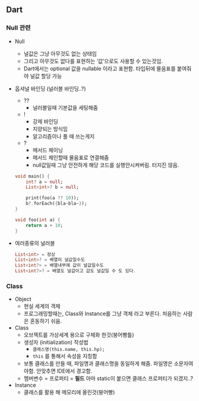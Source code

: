 ## Dart

### Null 관련

- Null
    - 널값은 그냥 아무것도 없는 상태임
    - 그리고 아무것도 없다를 표현하는 ‘값’으로도 사용할 수 있는것임.
    - Dart에서는 optional 값을 nullable 이라고 표현함. 타입뒤에 물음표를 붙여줘야 널값 할당 가능
- 옵셔널 바인딩 (널러블 바인딩..?)
    - ??
        - 널러블일때 기본값을 세팅해줌
    - !
        - 강제 바인딩
        - 지양되는 방식임
        - 알고리즘이나 풀 때 쓰는게지
    - ?
        - 메서드 체이닝
        - 메서드 체인할때 물음표로 연결해줌
        - null값일때 그냥 안전하게 해당 코드를 실행안시켜버림. 터지진 않음.
    
    ```dart
    void main() {
    	int? a = null;
    	List<int>? b = null;
    
    	print(foo(a ?? 10));
    	b?.forEach({bla~bla~});
    }
    
    void foo(int a) {
    	return a + 10;
    }
    ```
    

- 여러종류의 널러블
    
    ```dart
    List<int> = 정상
    List<int>? = 배열이 널값일수도
    List<int?> = 배열내부에 값이 널값일수도
    List<int?>? = 배열도 널값이고 값도 널값일 수 도 있다. 
    ```
    

### Class

- Object
    - 현실 세계의 객체
    - 프로그래밍할때는, Class와 Instance를 그냥 객체 라고 부른다. 처음하는 사람은 혼동하기 쉬움.
- Class
    - 오브젝트를 가상세계 용으로 구체화 한것(붕어빵틀)
    - 생성자 (initialization) 작성법
        - `클래스명(this.name, this.hp);`
        - `this` 를 통해서 속성을 지칭함
    - 보통 클래스를 만들 때, 파일명과 클래스명을 동일하게 해줌. 파일명은 소문자여야함. 안맞추면 IDE에서 경고함.
    - 멤버변수 = 프로퍼티 = **필드** 아마 static이 붙으면 클래스 프로퍼티가 되겠지..?
- Instance
    - 클래스를 활용 해 메모리에 올린것(붕어빵)